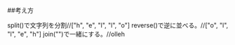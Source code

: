 ##考え方

split()で文字列を分割//["h", "e", "l", "l", "o"]
reverse()で逆に並べる。//["o", "l", "l", "e", "h"]
join("")で一緒にする。//olleh